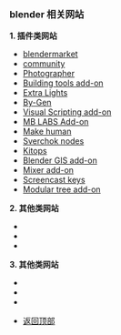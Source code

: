 ### blender 相关网站

**1. 插件类网站**

- [blendermarket](https://www.blendermarket.com/)
- [community](https://blender.community/)
- [Photographer](https://gumroad.com/l/FWQf)
- [Building tools add-on](https://ranjian0.github.io/building_t)
- [Extra Lights](https://github.com/jlampel/extra_lights)
- [By-Gen](https://gumroad.com/l/BY-GEN)
- [Visual Scripting add-on](https://discord.com/invite/NK6kyae)
- [MB LABS Add-on](https://mb-lab-community.github.io/MB)
- [Make human](http://www.makehumancommunity.org/)
- [Sverchok nodes](https://github.com/nortikin/sverchok)
- [Kitops](https://gum.co/kitops)
- [Blender GIS add-on](https://github.com/domlysz/BlenderGIS)
- [Mixer add-on](https://github.com/ubisoft/mixer)
- [Screencast keys](https://github.com/nutti/Screencast-Keys)
- [Modular tree add-on](https://github.com/MaximeHerpin/modular_tree)

**2. 其他类网站**

- []()
- []()
- []()

**3. 其他类网站**

- []()
- []()
- []()

* <a href="#">返回顶部</a>
